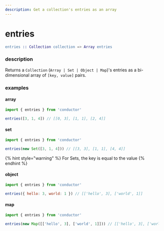 ```yaml
---
description: Get a collection's entries as an array
---
```


# entries

```erlang
entries :: Collection collection => Array entries
```

### description

Returns a `Collection` \(`Array | Set | Object | Map`\)'s entries as a bi-dimensional array of `[key, value]` pairs.

### examples

#### array

```javascript
import { entries } from 'conductor'

entries([3, 1, 4]) // [[0, 3], [1, 1], [2, 4]]
```

#### set

```javascript
import { entries } from 'conductor'

entries(new Set([3, 1, 4])) // [[3, 3], [1, 1], [4, 4]]
```

{% hint style="warning" %}
For Sets, the key is equal to the value
{% endhint %}

#### object

```javascript
import { entries } from 'conductor'

entries({ hello: 3, world: 1 }) // [['hello', 3], ['world', 1]]
```

#### map

```javascript
import { entries } from 'conductor'

entries(new Map([['hello', 3], ['world', 1]])) // [['hello', 3], ['world', 1]]
```

